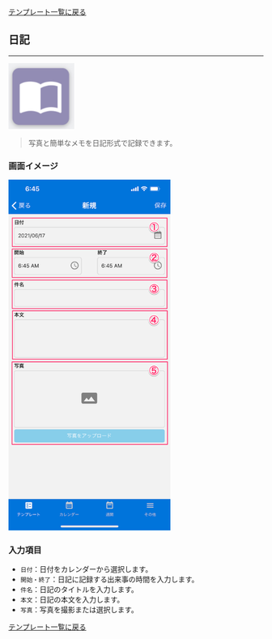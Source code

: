 [テンプレート一覧に戻る](../templates.md)

## 日記
***

![](../imgs/icons/diary_icon.png)

> 写真と簡単なメモを日記形式で記録できます。

### 画面イメージ

<img src="../imgs/screens/diary_screen.png" width="320" />

### 入力項目
- `日付`：日付をカレンダーから選択します。
- `開始・終了`：日記に記録する出来事の時間を入力します。
- `件名`：日記のタイトルを入力します。
- `本文`：日記の本文を入力します。
- `写真`：写真を撮影または選択します。

[テンプレート一覧に戻る](../templates.md)
